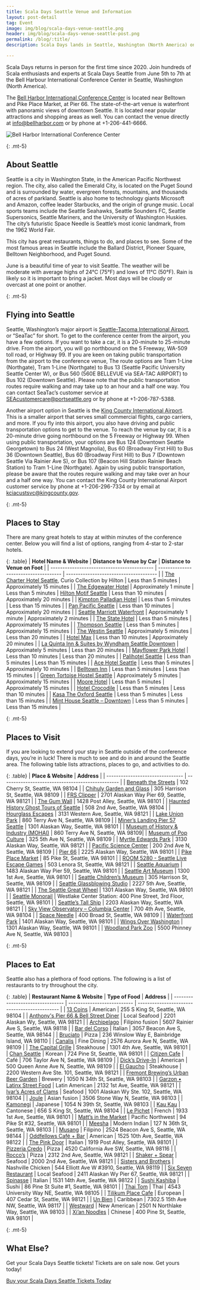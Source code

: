 ```yaml
---
title: Scala Days Seattle Venue and Information
layout: post-detail
tag: Event
image: img/blog/scala-days-venue-seattle.png
header: img/blog/scala-days-venue-seattle-post.png
permalink: /blog/:title/
description: Scala Days lands in Seattle, Washington (North America) on June 5th. Seattle is a vibrant city with many things to see and do. Read more to learn where Scala Days Seattle will take place, where to stay in the city, things to do, places to go, and where to eat while you're there!

---
```


Scala Days returns in person for the first time since 2020. Join hundreds of Scala enthusiasts and experts at Scala Days Seattle from June 5th to 7th at the Bell Harbour International Conference Center in Seattle, Washington (North America). 

The [Bell Harbor International Conference Center](https://www.bellharbor.com/index.php) is located near Belltown and Pike Place Market, at Pier 66. The state-of-the-art venue is waterfront with panoramic views of downtown Seattle. It is located near popular attractions and shopping areas as well. You can contact the venue directly at [info@bellharbor.com](mailto:info@bellharbor.com) or by phone at +1-206-441-6666.

![Bell Harbor International Conference Center](/img/blog/bell-harbor.jpg)


{: .mt-5}
## About Seattle

Seattle is a city in Washington State, in the American Pacific Northwest region. The city, also called the Emerald City, is located on the Puget Sound and is surrounded by water, evergreen forests, mountains, and thousands of acres of parkland. Seattle is also home to technology giants Microsoft and Amazon, coffee leader Starbucks, and the origin of grunge music. Local sports teams include the Seattle Seahawks, Seattle Sounders FC, Seattle Supersonics, Seattle Mariners, and the University of Washington Huskies. The city’s futuristic Space Needle is Seattle’s most iconic landmark, from the 1962 World Fair.

This city has great restaurants, things to do, and places to see. Some of the most famous areas in Seattle include the Ballard District, Pioneer Square, Belltown Neighborhood, and Puget Sound.

June is a beautiful time of year to visit Seattle. The weather will be moderate with average highs of 24°C (75°F) and lows of 11°C (50°F). Rain is likely so it is important to bring a jacket. Most days will be cloudy or overcast at one point or another.


{: .mt-5}
## Flying into Seattle

Seattle, Washington’s major airport is [Seattle-Tacoma International Airport](https://www.portseattle.org/sea-tac), or “SeaTac” for short. To get to the conference center from the airport, you have a few options. If you want to take a car, it is a 20-minute to 25-minute drive. From the airport, you will go northbound on the 5 Freeway, WA-509 toll road, or Highway 99. If you are keen on taking public transportation from the airport to the conference venue, The route options are Tram 1-Line (Northgate), Tram 1-Line (Northgate) to Bus 13 (Seattle Pacific University Seattle Center W), or Bus 560 (560E BELLEVUE via SEA-TAC AIRPORT) to Bus 102 (Downtown Seattle). Please note that the public transportation routes require walking and may take up to an hour and a half one way. You can contact SeaTac’s customer service at [SEAcustomercare@portseattle.org](mailto:SEAcustomercare@portseattle.org) or by phone at +1-206-787-5388.

Another airport option in Seattle is the [King County International Airport](http://www.kingcounty.gov/airport). This is a smaller airport that serves small commercial flights, cargo carriers, and more. If you fly into this airport, you also have driving and public transportation options to get to the venue. To reach the venue by car, it is a 20-minute drive going northbound on the 5 Freeway or Highway 99. When using public transportation, your options are Bus 124 (Downtown Seattle Georgetown) to Bus 24 (West Magnolia), Bus 60 (Broadway First Hill) to Bus 36 (Downtown Seattle), Bus 60 (Broadway First Hill) to Bus 7 (Downtown Seattle Via Rainier Ave S), or Bus 107 (Beacon Hill Station Rainier Beach Station) to Tram 1-Line (Northgate). Again by using public transportation, please be aware that the routes require walking and may take over an hour and a half one way. You can contact the King County International Airport customer service by phone at +1-206-296-7334 or by email at [kciacustsvc@kingcounty.gov](mailto:kciacustsvc@kingcounty.gov).


{: .mt-5}
## Places to Stay

There are many great hotels to stay at within minutes of the conference center. Below you will find a list of options, ranging from 4-star to 2-star hotels.

{: .table}
| **Hotel Name & Website** | **Distance to Venue by Car** | **Distance to Venue on Foot** |
| ------------------------------------------- | ------------------------------------- | -------------------------------------- |
| [The Charter Hotel Seattle](https://www.hilton.com/en/hotels/seacuqq-the-charter-hotel-seattle/), Curio Collection by Hilton | Less than 5 minutes | Approximately 15 minutes |
| [The Edgewater Hotel](https://www.edgewaterhotel.com/) | Approximately 1 minute | Less than 5 minutes
| [Hilton Motif Seattle](https://www.hilton.com/en/hotels/seamfhh-hilton-motif-seattle/) | Less than 10 minutes | Approximately 20 minutes |
| [Kimpton Palladian Hotel](https://www.palladianhotel.com/) | Less than 5 minutes | Less than 15 minutes |
| [Pan Pacific Seattle](https://www.panpacific.com/en/hotels-and-resorts/pp-seattle.html) | Less than 10 minutes | Approximately 20 minutes |
| [Seattle Marriott Waterfront](https://www.marriott.com/en-us/hotels/seawf-seattle-marriott-waterfront/) | Approximately 1 minute | Approximately 2 minutes |
| [The State Hotel](https://www.statehotel.com/) | Less than 5 minutes | Approximately 15 minutes |
| [Thompson Seattle](https://www.hyatt.com/hotel/en-US/washington/thompson-seattle/seath?src=corp_lclb_gmb_seo_seath) | Less than 5 minutes | Approximately 15 minutes |
| [The Westin Seattle](https://www.marriott.com/en-us/hotels/seawi-the-westin-seattle/overview/) | Approximately 5 minutes | Less than 20 minutes |
| [Hotel Max](https://www.provenancehotels.com/hotel-max-seattle) | Less than 10 minutes | Approximately 20 minutes |
| [La Quinta Inn & Suites by Wyndham Seattle Downtown](https://www.wyndhamhotels.com/laquinta/seattle-washington/la-quinta-seattle-downtown/overview) | Approximately 5 minutes | Less than 20 minutes |
| [Mayflower Park Hotel](https://mayflowerpark.com/) | Less than 10 minutes | Less than 20 minutes |
| [Palihotel Seattle](http://palihotelseattle.com/) | Less than 5 minutes | Less than 15 minutes |
| [Ace Hotel Seattle](http://www.acehotel.com/seattle) | Less than 5 minutes | Approximately 10 minutes |
| [Belltown Inn](http://www.belltown-inn.com/) | Less than 5 minutes | Less than 15 minutes |
| [Green Tortoise Hostel Seattle](http://www.greentortoise.net/) | Approximately 5 minutes | Approximately 15 minutes |
| [Moore Hotel](http://www.moorehotel.com/) | Less than 5 minutes | Approximately 15 minutes |
| [Hotel Crocodile](https://www.thehotelcrocodile.com/) | Less than 5 minutes | Less than 10 minutes |
| [Kasa The Oxford Seattle](https://www.kasa.com/properties/kasa-the-oxford-seattle?) | Less than 5 minutes | Less than 15 minutes |
| [Mint House Seattle – Downtown](https://minthouse.com/property/seattle-downtown/) | Less than 5 minutes | Less than 15 minutes |


{: .mt-5}
## Places to Visit 

If you are looking to extend your stay in Seattle outside of the conference days, you’re in luck! There is much to see and do in and around the Seattle area. The following table lists attractions, places to go, and activities to do.

{: .table}
| **Place & Website** | **Address** |
| -------------------------------- | ------------------------------------------------- |
| [Beneath the Streets](http://www.beneath-the-streets.com/) | 102 Cherry St, Seattle, WA 98104 |
| [Chihuly Garden and Glass](http://chihulygardenandglass.com/) | 305 Harrison St, Seattle, WA 98109 |
| [FRS Clipper](https://www.clippervacations.com/) | 2701 Alaskan Way Pier 69, Seattle, WA 98121 |
| [The Gum Wall](https://unexpectedproductions.org/gumwall/) | 1428 Post Alley, Seattle, WA 98101 |
| [Haunted History Ghost Tours of Seattle](http://hauntedhistoryseattle.com/) | 508 2nd Ave, Seattle, WA 98104 |
| [Hourglass Escapes](https://hourglassescapes.com/) | 3131 Western Ave, Seattle, WA 98121 |
| [Lake Union Park](http://www.seattle.gov/parks/find/parks/lake-union-park) | 860 Terry Ave N, Seattle, WA 98109 |
| [Miner’s Landing Pier 57 Seattle](https://www.minerslanding.com/) | 1301 Alaskan Way, Seattle, WA 98101 |
| [Museum of History & Industry (MOHAI)](https://mohai.org/) | 860 Terry Ave N, Seattle, WA 98109|
| [Museum of Pop Culture](https://www.mopop.org/) | 325 5th Ave N, Seattle, WA 98109 |
| [Myrtle Edwards Park](http://www.seattle.gov/parks/find/parks/myrtle-edwards-park) | 3130 Alaskan Way, Seattle, WA 98121 |
| [Pacific Science Center](https://www.pacificsciencecenter.org/) | 200 2nd Ave N, Seattle, WA 98109 |
| [Pier 66](https://www.portseattle.org/places/bell-street-cruise-terminal-pier-66) | 2225 Alaskan Way, Seattle, WA 98101 |
| [Pike Place Market](http://pikeplacemarket.org/) | 85 Pike St, Seattle, WA 98101 |
| [ROOM 5280 - Seattle Live Escape Games](https://seattle.escaperoom5280.com/) | 503 Lenora St, Seattle, WA 98121 |
| [Seattle Aquarium](http://www.seattleaquarium.org/) | 1483 Alaskan Way Pier 59, Seattle, WA 98101 |
| [Seattle Art Museum](http://www.seattleartmuseum.org/) | 1300 1st Ave, Seattle, WA 98101 |
| [Seattle Children’s Museum](http://www.seattlechildrensmuseum.org/) | 305 Harrison St, Seattle, WA 98109 |
| [Seattle Glassblowing Studio](http://www.seattleglassblowing.com/) | 2227 5th Ave, Seattle, WA 98121 |
| [The Seattle Great Wheel](http://seattlegreatwheel.com/) | 1301 Alaskan Way, Seattle, WA 98101 |
| [Seattle Monorail](https://www.seattlemonorail.com/) | Westlake Center Station: 400 Pine Street, 3rd Floor, Seattle, WA 98101 |
| [Seattle’s Tall Ship](https://seattlesailingship.com/) | 2203 Alaskan Way, Seattle, WA 98121 |
| [Sky View Observatory – Columbia Center](http://skyviewobservatory.com/) | 700 4th Ave, Seattle, WA 98104 |
| [Space Needle](https://www.spaceneedle.com/) | 400 Broad St, Seattle, WA 98109 |
| [Waterfront Park](http://www.seattle.gov/parks/find/parks/waterfront-park) | 1401 Alaskan Way, Seattle, WA 98101 |
| [Wings Over Washington](http://www.wingsoverwa.com/) | 1301 Alaskan Way, Seattle, WA 98101 |
| [Woodland Park Zoo](https://www.zoo.org/) | 5500 Phinney Ave N, Seattle, WA 98103 |


{: .mt-5}
## Places to Eat

Seattle also has a plethora of food options. The following is a list of restaurants to try throughout the city.

{: .table}
| **Restaurant Name & Website** | **Type of Food** | **Address** |
| -------------------------------- | --------------------------- | --------------------------------------------- |
| [13 Coins](https://www.13coins.com/) | American | 255 S King St, Seattle, WA 98104 |
| [Anthony's Pier 66 & Bell Street Diner](https://www.anthonys.com/restaurant/anthonys-bell-street-diner/) | Local Seafood | 2201 Alaskan Wy, Seattle, WA 98121 |
| [Archipelago](http://archipelagoseattle.com/) | Filipino fusion | 5607 Rainier Ave S, Seattle, WA 98118 |
| [Bar del Corso](http://www.bardelcorso.com/) | Italian | 3057 Beacon Ave S, Seattle, WA 98144 |
| [Bruciato](https://www.pizzeriabruciato.com/) | Pizza | 236 Winslow Way E, Bainbridge Island, WA 98110 |
| [Canalis](https://canlis.com/) | Fine Dining | 2576 Aurora Ave N, Seattle, WA 98109 |
| [The Capital Grille](https://www.thecapitalgrille.com/locations/wa/seattle/seattle/8030?cmpid=br:tcg_ag:ie_ch:dry_ca:TCGGMB_sn:gmb_gt:seattle-wa-8030_pl:locurl_rd:1026) | Steakhouse | 1301 4th Ave, Seattle, WA 98101 |
| [Chan Seattle](https://chanseattle.com/) | Korean | 724 Pine St, Seattle, WA 98101 |
| [Citizen Cafe](http://citizencoffee.com/) | Café | 706 Taylor Ave N, Seattle, WA 98109 |
| [Dick’s Drive-In](http://www.ddir.com/) | American | 500 Queen Anne Ave N, Seattle, WA 98109 |
| [El Gaucho](https://elgaucho.com/elgauchoseattle/) | Steakhouse | 2200 Western Ave Ste. 101, Seattle, WA 98121 |
| [Fremont Brewing’s Urban Beer Garden](http://www.fremontbrewing.com/) | Brewery | 1050 N 34th St, Seattle, WA 98103 |
| [Garzon • Latinx Street Food](http://www.garzonpnw.com/) | Latin American | 2132 1st Ave, Seattle, WA 98121 |
| [Ivar’s Acres of Clams](https://www.ivars.com/acres) | Seafood | 1001 Alaskan Wy Ste. 102, Seattle, WA 98104 |
| [Joule](http://joulerestaurant.com/) | Asian fusion | 3506 Stone Way N, Seattle, WA 98103 |
| [Kamonegi](https://www.kamonegiseattle.com/) | Japanese | 1054 N 39th St, Seattle, WA 98103 |
| [Kau Kau](http://www.kaukaubbq.com/) | Cantonese | 656 S King St, Seattle, WA 98104 |
| [Le Pichet](http://www.lepichetseattle.com/) | French | 1933 1st Ave, Seattle, WA 98101 |
| [Matt’s in the Market](http://www.mattsinthemarket.com/) | Pacific Northwest | 94 Pike St #32, Seattle, WA 98101 |
| [Meesha](https://www.meeshaforyou.com/) | Modern Indian | 127 N 36th St, Seattle, WA 98103 |
| [Musang](https://www.musangseattle.com/) | Filipino | 2524 Beacon Ave S, Seattle, WA 98144 |
| [Oddfellows Café + Bar](http://oddfellowscafe.com/) | American | 1525 10th Ave, Seattle, WA 98122 |
| [The Pink Door](https://www.thepinkdoor.net/) | Italian | 1919 Post Alley, Seattle, WA 98101 |
| [Pizzeria Credo](https://pizzeriacredo.com/) | Pizza | 4520 California Ave SW, Seattle, WA 98116 |
| [Rocco’s](http://www.roccosseattle.com/) | Pizza | 2312 2nd Ave, Seattle, WA 98121 |
| [Shaker + Spear](https://www.shakerandspear.com/) | Seafood | 2000 2nd Ave, Seattle, WA 98121 |
| [Sisters and Brothers](http://www.sistersandbrothersbar.com/) | Nashville Chicken | 544 Elliott Ave W #3910, Seattle, WA 98119 |
| [Six Seven Restaurant](https://www.edgewaterhotel.com/seattle-six-seven-restaurant/) | Local Seafood | 2411 Alaskan Wy Pier 67, Seattle, WA 98121 |
| [Spinasse](https://spinasse.com/) | Italian | 1531 14th Ave, Seattle, WA 98122 |
| [Sushi Kashiba](https://sushikashiba.com/) | Sushi | 86 Pine St Suite #1, Seattle, WA 98101 |
| [Thai Tom](https://goo.gl/maps/WifmvwuEoPNSx71X6) | Thai | 4543 University Way NE, Seattle, WA 98105 |
| [Tilikum Place Cafe](http://www.tilikumplacecafe.com/) | European | 407 Cedar St, Seattle, WA 98121 |
| [Un Bien](http://unbienseattle.com/) | Caribbean | 7302.5 15th Ave NW, Seattle, WA 98117 |
| [Westward](https://www.westwardseattle.com/)  | New American | 2501 N Northlake Way, Seattle, WA 98103 |
| [Xi’an Noodles](https://www.xiannoodles.com/) | Chinese | 400 Pine St, Seattle, WA 98101 |


{: .mt-5}
## What Else?

Get your Scala Days Seattle tickets! Tickets are on sale now. Get yours today!

<a class="btn btn-primary btn-lg fw-bold mt-4" href="https://47deg.swoogo.com/scala-days-seattle/begin">Buy your Scala Days Seattle Tickets Today</a>


